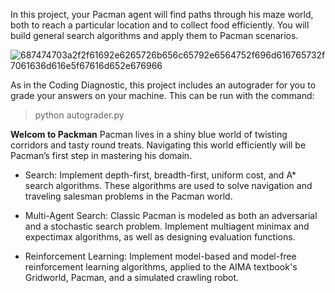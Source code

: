 In this project, your Pacman agent will find paths through his maze world, both to reach a particular location and to collect food efficiently. You will build general search algorithms and apply them to Pacman scenarios.

![687474703a2f2f61692e6265726b656c65792e6564752f696d616765732f7061636d616e5f67616d652e676966](https://user-images.githubusercontent.com/71961438/177026666-06e71eb2-3eb8-4e5d-a7e2-2842cb380cf3.gif)

As in the Coding Diagnostic, this project includes an autograder for you to grade your answers on your machine. This can be run with the command:
> python autograder.py

**Welcom to Packman**
Pacman lives in a shiny blue world of twisting corridors and tasty round treats. Navigating this world efficiently will be Pacman’s first step in mastering his domain.

- Search: Implement depth-first, breadth-first, uniform cost, and A* search algorithms. These algorithms are used to solve navigation and traveling salesman problems in the Pacman world.

- Multi-Agent Search: Classic Pacman is modeled as both an adversarial and a stochastic search problem. Implement multiagent minimax and expectimax algorithms, as well as designing evaluation functions.

- Reinforcement Learning: Implement model-based and model-free reinforcement learning algorithms, applied to the AIMA textbook's Gridworld, Pacman, and a simulated crawling robot.
